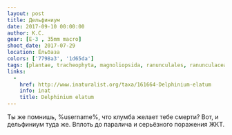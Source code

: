 ```yaml
---
layout: post
title: Дельфиниум
date: 2017-09-10 00:00:00
author: К.С.
gear: [E-3 , 35mm macro]
shoot_date: 2017-07-29
location: Ёльбаза
colors: ['7798a3', '1d65da']
tags: [plantae, tracheophyta, magnoliopsida, ranunculales, ranunculaceae, delphinium, delphinium elatum]
links:
  -
    href: http://www.inaturalist.org/taxa/161664-Delphinium-elatum
    info: inat
    title: Delphinium elatum
---
```

Ты же помнишь, %username%, что клумба желает тебе смерти? Вот, и дельфиниум туда же. Вплоть до паралича и серьёзного поражения ЖКТ.
